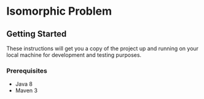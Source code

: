 # Isomorphic Problem
## Getting Started
These instructions will get you a copy of the project up and running on your local machine for development and testing purposes. 
### Prerequisites
* Java 8
* Maven 3
